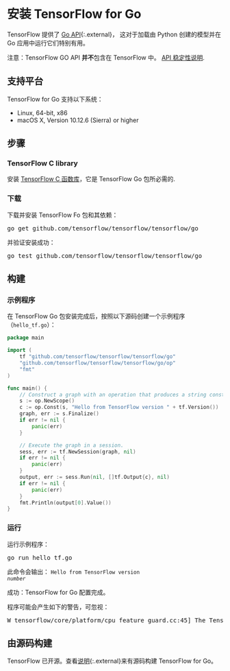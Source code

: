# 安装 TensorFlow for Go

TensorFlow 提供了 [Go API](https://godoc.org/github.com/tensorflow/tensorflow/tensorflow/go){:.external}， 这对于加载由 Python 创建的模型并在 Go 应用中运行它们特别有用。

注意：TensorFlow GO API **并不**包含在  TensorFlow 中。
[API 稳定性说明](../guide/version_compat.md).


## 支持平台

TensorFlow for Go 支持以下系统：

* Linux, 64-bit, x86
* macOS X, Version 10.12.6 (Sierra) or higher

## 步骤

### TensorFlow C library

安装 [TensorFlow C 函数库](./lang_c.md)，它是 TensorFlow Go 包所必需的.

### 下载

下载并安装 TensorFlow Fo 包和其依赖：

<pre class="devsite-terminal devsite-click-to-copy">
go get github.com/tensorflow/tensorflow/tensorflow/go
</pre>

并验证安装成功：

<pre class="devsite-terminal devsite-click-to-copy">
go test github.com/tensorflow/tensorflow/tensorflow/go
</pre>

## 构建

### 示例程序

在 TensorFlow Go 包安装完成后，按照以下源码创建一个示例程序（`hello_tf.go`）：

```go
package main

import (
	tf "github.com/tensorflow/tensorflow/tensorflow/go"
	"github.com/tensorflow/tensorflow/tensorflow/go/op"
	"fmt"
)

func main() {
	// Construct a graph with an operation that produces a string constant.
	s := op.NewScope()
	c := op.Const(s, "Hello from TensorFlow version " + tf.Version())
	graph, err := s.Finalize()
	if err != nil {
		panic(err)
	}

	// Execute the graph in a session.
	sess, err := tf.NewSession(graph, nil)
	if err != nil {
		panic(err)
	}
	output, err := sess.Run(nil, []tf.Output{c}, nil)
	if err != nil {
		panic(err)
	}
	fmt.Println(output[0].Value())
}
```

### 运行

运行示例程序：

<pre class="devsite-terminal devsite-click-to-copy">
go run hello_tf.go
</pre>

此命令会输出： <code>Hello from TensorFlow version <em>number</em></code>

成功：TensorFlow for Go 配置完成。

程序可能会产生如下的警告，可忽视：

<pre>
W tensorflow/core/platform/cpu_feature_guard.cc:45] The TensorFlow library wasn't compiled to use *Type* instructions, but these are available on your machine and could speed up CPU computations.
</pre>

## 由源码构建

TensorFlow 已开源。查看[说明](https://github.com/tensorflow/tensorflow/blob/master/tensorflow/go/README.md){:.external}来有源码构建 TensorFlow for Go。